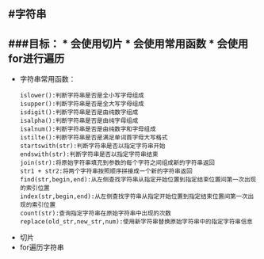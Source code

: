 #字符串
---
###目标：
	* 会使用切片
	* 会使用常用函数
	* 会使用for进行遍历
---

- 字符串常用函数：
	```
	islower():判断字符串是否是全小写字母组成
	isupper():判断字符串是否是全大写字母组成
	isdigit():判断字符串是否是由纯数字组成
	isalpha():判断字符串是否是由纯字母组成
	isalnum():判断字符串是否是由纯数字和字母组成
	istilte():判断字符串是否是满足单词首字母大写格式
	startswith(str):判断字符串是否以指定字符串开始
	endswith(str):判断字符串是否以指定字符串结束
	join(str):将原始字符串填充到参数的每个字符之间组成新的字符串返回
	str1 + str2:将两个字符串按照顺序拼接成一个新的字符串返回
	find(str,begin,end):从左侧查找字符串从指定开始位置到指定结束位置间第一次出现的索引位置
	index(str,begin,end):从左侧查找字符串从指定开始位置到指定结束位置间第一次出现的索引位置
	count(str):查询指定字符串在原始字符串中出现的次数
	replace(old_str,new_str,num):使用新字符串替换原始字符串中的指定字符串信息
	```
- 切片
- for遍历字符串